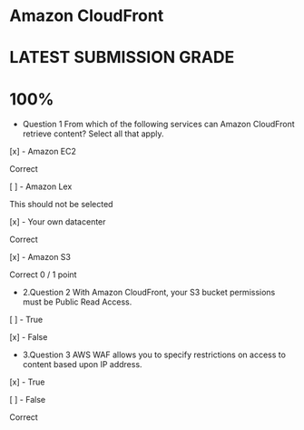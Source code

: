 # Amazon CloudFront
# LATEST SUBMISSION GRADE
# 100%

- Question 1
From which of the following services can Amazon CloudFront retrieve content? Select all that apply.


[x] - Amazon EC2

Correct

[ ] - Amazon Lex

This should not be selected

[x] - Your own datacenter

Correct

[x] - Amazon S3

Correct
0 / 1 point

- 2.Question 2
With Amazon CloudFront, your S3 bucket permissions must be Public Read Access.


[ ] - True


[x] - False


- 3.Question 3
AWS WAF allows you to specify restrictions on access to content based upon IP address.


[x] - True


[ ] - False

Correct

